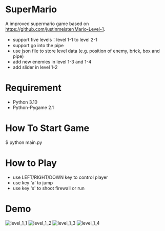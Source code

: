 # SuperMario
A improved supermario game based on https://github.com/justinmeister/Mario-Level-1.
* support five levels：level 1-1 to level 2-1 
* support go into the pipe
* use json file to store level data (e.g. position of enemy, brick, box and pipe)
* add new enemies in level 1-3 and 1-4 
* add slider in level 1-2

# Requirement
* Python 3.10
* Python-Pygame 2.1

# How To Start Game
$ python main.py

# How to Play
* use LEFT/RIGHT/DOWN key to control player
* use key 'a' to jump
* use key 's' to shoot firewall or run

# Demo
![level_1_1](https://raw.githubusercontent.com/VolcanicAsh999/PythonSuperMario/master/resources/demo/level_1_1.png)
![level_1_2](https://raw.githubusercontent.com/VolcanicAsh999/PythonSuperMario/master/resources/demo/level_1_2.png)
![level_1_3](https://raw.githubusercontent.com/VolcanicAsh999/PythonSuperMario/master/resources/demo/level_1_3.png)
![level_1_4](https://raw.githubusercontent.com/VolcanicAsh999/PythonSuperMario/master/resources/demo/level_1_4.png)
